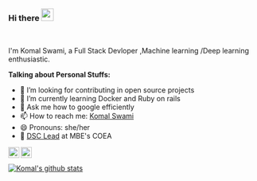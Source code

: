 

### Hi there <img src="https://github.com/thomasbnt/thomasbnt/blob/me/assets/hi.gif" width="25px">

<br/>

I'm Komal Swami, a Full Stack Devloper ,Machine learning /Deep learning enthusiastic.
  
**Talking about Personal Stuffs:**

- 🔭 I’m looking for contributing in open source projects
- 🌱 I’m currently learning Docker and Ruby on rails
- 💬 Ask me how to google efficiently
- 📫 How to reach me: [Komal Swami](https://www.linkedin.com/in/komal-swami-4a539117a)
- 😄 Pronouns: she/her 
- 📌 [DSC Lead](https://developers.google.com/community/dsc) at MBE's COEA

<a href="https://www.linkedin.com/in/komal-swami-4a539117a/">
  <img align="left" alt="Komal's Linkedin" width="22px" src="https://cdn.jsdelivr.net/npm/simple-icons@v3/icons/linkedin.svg" />
</a>
<a href="https://github.com/komalswami">
  <img align="left" alt="Komal's Github" width="22px" src="https://cdn.jsdelivr.net/npm/simple-icons@v3/icons/github.svg" />
</a>

<br/>
<br/>

<a href="https://github.com/komalswami">
 <img align="center" src="https://github-readme-stats.vercel.app/api?username=komalswami&show_icons=true&theme=dracula&line_height=27" alt="Komal's github stats"/>
</a>





